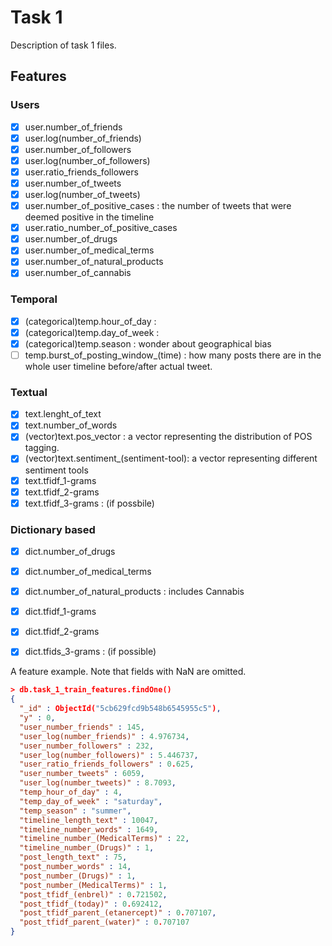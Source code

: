 # Task 1

Description of task 1 files.


## Features

### Users
- [x] user.number_of_friends
- [x] user.log(number_of_friends)
- [x] user.number_of_followers
- [x] user.log(number_of_followers)
- [x] user.ratio_friends_followers
- [x] user.number_of_tweets
- [x] user.log(number_of_tweets)
- [x] user.number_of_positive_cases : the number of tweets that were deemed positive in the timeline
- [x] user.ratio_number_of_positive_cases
- [x] user.number_of_drugs
- [x] user.number_of_medical_terms
- [x] user.number_of_natural_products
- [x] user.number_of_cannabis

### Temporal
- [x] (categorical)temp.hour_of_day :
- [x] (categorical)temp.day_of_week :
- [x] (categorical)temp.season : wonder about geographical bias
- [ ] temp.burst_of_posting_window_(time) : how many posts there are in the whole user timeline before/after actual tweet.

### Textual
- [x] text.lenght_of_text
- [x] text.number_of_words
- [x] (vector)text.pos_vector : a vector representing the distribution of POS tagging.
- [x] (vector)text.sentiment_(sentiment-tool): a vector representing different sentiment tools
- [x] text.tfidf_1-grams
- [x] text.tfidf_2-grams
- [x] text.tfidf_3-grams : (if possbile)

### Dictionary based
- [x] dict.number_of_drugs
- [x] dict.number_of_medical_terms
- [x] dict.number_of_natural_products : includes Cannabis
- [x] dict.tfidf_1-grams
- [x] dict.tfidf_2-grams
- [x] dict.tfids_3-grams : (if possible)


A feature example. Note that fields with NaN are omitted.

```json
> db.task_1_train_features.findOne()
{
  "_id" : ObjectId("5cb629fcd9b548b6545955c5"),
  "y" : 0,
  "user_number_friends" : 145,
  "user_log(number_friends)" : 4.976734,
  "user_number_followers" : 232,
  "user_log(number_followers)" : 5.446737,
  "user_ratio_friends_followers" : 0.625,
  "user_number_tweets" : 6059,
  "user_log(number_tweets)" : 8.7093,
  "temp_hour_of_day" : 4,
  "temp_day_of_week" : "saturday",
  "temp_season" : "summer",
  "timeline_length_text" : 10047,
  "timeline_number_words" : 1649,
  "timeline_number_(MedicalTerms)" : 22,
  "timeline_number_(Drugs)" : 1,
  "post_length_text" : 75,
  "post_number_words" : 14,
  "post_number_(Drugs)" : 1,
  "post_number_(MedicalTerms)" : 1,
  "post_tfidf_(enbrel)" : 0.721502,
  "post_tfidf_(today)" : 0.692412,
  "post_tfidf_parent_(etanercept)" : 0.707107,
  "post_tfidf_parent_(water)" : 0.707107
}
```
